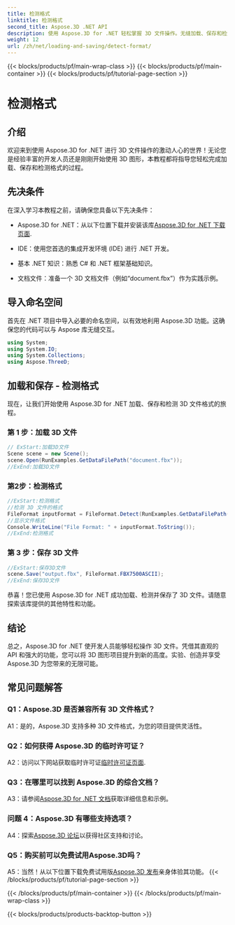 ```yaml
---
title: 检测格式
linktitle: 检测格式
second_title: Aspose.3D .NET API
description: 使用 Aspose.3D for .NET 轻松掌握 3D 文件操作。无缝加载、保存和检测格式。
weight: 12
url: /zh/net/loading-and-saving/detect-format/
---
```


{{< blocks/products/pf/main-wrap-class >}}
{{< blocks/products/pf/main-container >}}
{{< blocks/products/pf/tutorial-page-section >}}

# 检测格式

## 介绍

欢迎来到使用 Aspose.3D for .NET 进行 3D 文件操作的激动人心的世界！无论您是经验丰富的开发人员还是刚刚开始使用 3D 图形，本教程都将指导您轻松完成加载、保存和检测格式的过程。

## 先决条件

在深入学习本教程之前，请确保您具备以下先决条件：

-  Aspose.3D for .NET：从以下位置下载并安装该库[Aspose.3D for .NET 下载页面](https://releases.aspose.com/3d/net/).

- IDE：使用您首选的集成开发环境 (IDE) 进行 .NET 开发。

- 基本 .NET 知识：熟悉 C# 和 .NET 框架基础知识。

- 文档文件：准备一个 3D 文档文件（例如“document.fbx”）作为实践示例。

## 导入命名空间

首先在 .NET 项目中导入必要的命名空间，以有效地利用 Aspose.3D 功能。这确保您的代码可以与 Aspose 库无缝交互。

```csharp
using System;
using System.IO;
using System.Collections;
using Aspose.ThreeD;
```

## 加载和保存 - 检测格式

现在，让我们开始使用 Aspose.3D for .NET 加载、保存和检测 3D 文件格式的旅程。

### 第 1 步：加载 3D 文件

```csharp
// ExStart:加载3D文件
Scene scene = new Scene();
scene.Open(RunExamples.GetDataFilePath("document.fbx"));
//ExEnd:加载3D文件
```

### 第2步：检测格式

```csharp
//ExStart:检测格式
//检测 3D 文件的格式
FileFormat inputFormat = FileFormat.Detect(RunExamples.GetDataFilePath("document.fbx"));
//显示文件格式
Console.WriteLine("File Format: " + inputFormat.ToString());
//ExEnd:检测格式
```

### 第 3 步：保存 3D 文件

```csharp
//ExStart:保存3D文件
scene.Save("output.fbx", FileFormat.FBX7500ASCII);
//ExEnd:保存3D文件
```

恭喜！您已使用 Aspose.3D for .NET 成功加载、检测并保存了 3D 文件。请随意探索该库提供的其他特性和功能。

## 结论

总之，Aspose.3D for .NET 使开发人员能够轻松操作 3D 文件。凭借其直观的 API 和强大的功能，您可以将 3D 图形项目提升到新的高度。实验、创造并享受 Aspose.3D 为您带来的无限可能。

## 常见问题解答

### Q1：Aspose.3D 是否兼容所有 3D 文件格式？

A1：是的，Aspose.3D 支持多种 3D 文件格式，为您的项目提供灵活性。

### Q2：如何获得 Aspose.3D 的临时许可证？

 A2：访问以下网站获取临时许可证[临时许可证页面](https://purchase.aspose.com/temporary-license/).

### Q3：在哪里可以找到 Aspose.3D 的综合文档？

 A3：请参阅[Aspose.3D for .NET 文档](https://reference.aspose.com/3d/net/)获取详细信息和示例。

### 问题 4：Aspose.3D 有哪些支持选项？

A4：探索[Aspose.3D 论坛](https://forum.aspose.com/c/3d/18)以获得社区支持和讨论。

### Q5：购买前可以免费试用Aspose.3D吗？

A5：当然！从以下位置下载免费试用版[Aspose.3D 发布](https://releases.aspose.com/)亲身体验其功能。
{{< /blocks/products/pf/tutorial-page-section >}}

{{< /blocks/products/pf/main-container >}}
{{< /blocks/products/pf/main-wrap-class >}}

{{< blocks/products/products-backtop-button >}}
